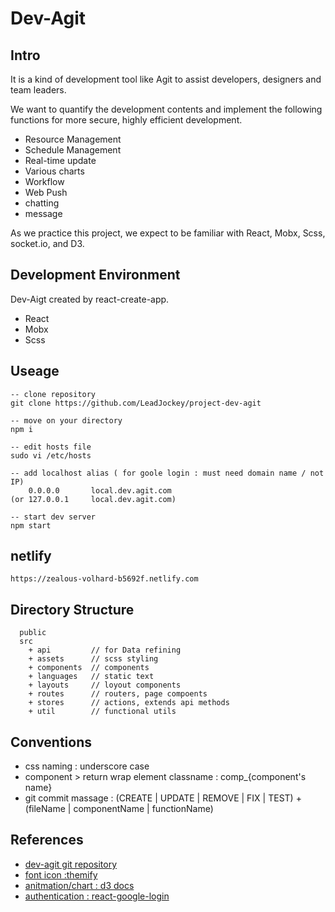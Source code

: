 # Dev-Agit

## Intro
It is a kind of development tool like Agit to assist developers, designers and team leaders.  

We want to quantify the development contents and implement the following functions for more secure, highly efficient development.

* Resource Management
* Schedule Management
* Real-time update
* Various charts
* Workflow
* Web Push
* chatting
* message

As we practice this project, we expect to be familiar with React, Mobx, Scss, socket.io, and D3.

## Development Environment
Dev-Aigt created by react-create-app.

* React
* Mobx
* Scss

## Useage
```code
-- clone repository
git clone https://github.com/LeadJockey/project-dev-agit

-- move on your directory
npm i 

-- edit hosts file
sudo vi /etc/hosts

-- add localhost alias ( for goole login : must need domain name / not IP)
    0.0.0.0       local.dev.agit.com 
(or 127.0.0.1     local.dev.agit.com)

-- start dev server
npm start
```

## netlify
`https://zealous-volhard-b5692f.netlify.com`

## Directory Structure
```code
  public
  src
    + api         // for Data refining
    + assets      // scss styling
    + components  // components
    + languages   // static text 
    + layouts     // loyout components
    + routes      // routers, page compoents
    + stores      // actions, extends api methods
    + util        // functional utils
```

## Conventions
* css naming : underscore case
* component > return wrap element classname : comp_{component's name}
* git commit massage : (CREATE | UPDATE | REMOVE | FIX | TEST) + (fileName | componentName | functionName)

## References
* [dev-agit git repository](https://github.com/LeadJockey/project-dev-agit)
* [font icon :themify](https://themify.me/themify-icons)
* [anitmation/chart : d3 docs](https://github.com/d3/d3/wiki)
* [authentication : react-google-login](https://www.npmjs.com/package/react-google-login)


